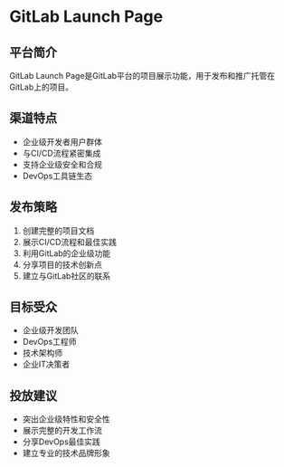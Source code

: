 # GitLab Launch Page

## 平台简介
GitLab Launch Page是GitLab平台的项目展示功能，用于发布和推广托管在GitLab上的项目。

## 渠道特点
- 企业级开发者用户群体
- 与CI/CD流程紧密集成
- 支持企业级安全和合规
- DevOps工具链生态

## 发布策略
1. 创建完整的项目文档
2. 展示CI/CD流程和最佳实践
3. 利用GitLab的企业级功能
4. 分享项目的技术创新点
5. 建立与GitLab社区的联系

## 目标受众
- 企业级开发团队
- DevOps工程师
- 技术架构师
- 企业IT决策者

## 投放建议
- 突出企业级特性和安全性
- 展示完整的开发工作流
- 分享DevOps最佳实践
- 建立专业的技术品牌形象
